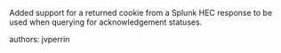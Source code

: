 Added support for a returned cookie from a Splunk HEC response to be used when querying for acknowledgement statuses.

authors: jvperrin
